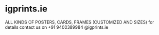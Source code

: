 # igprints.ie
ALL KINDS OF POSTERS, CARDS, FRAMES (CUSTOMIZED AND SIZES)
for details contact us on 
+91 9400389984
@igprints.ie
